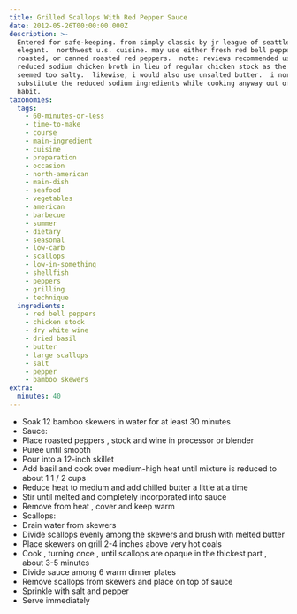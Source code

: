 ```yaml
---
title: Grilled Scallops With Red Pepper Sauce
date: 2012-05-26T00:00:00.000Z
description: >-
  Entered for safe-keeping. from simply classic by jr league of seattle. 
  elegant.  northwest u.s. cuisine. may use either fresh red bell peppers,
  roasted, or canned roasted red peppers.  note: reviews recommended use of
  reduced sodium chicken broth in lieu of regular chicken stock as the sauce
  seemed too salty.  likewise, i would also use unsalted butter.  i normally
  substitute the reduced sodium ingredients while cooking anyway out of force of
  habit.
taxonomies:
  tags:
    - 60-minutes-or-less
    - time-to-make
    - course
    - main-ingredient
    - cuisine
    - preparation
    - occasion
    - north-american
    - main-dish
    - seafood
    - vegetables
    - american
    - barbecue
    - summer
    - dietary
    - seasonal
    - low-carb
    - scallops
    - low-in-something
    - shellfish
    - peppers
    - grilling
    - technique
  ingredients:
    - red bell peppers
    - chicken stock
    - dry white wine
    - dried basil
    - butter
    - large scallops
    - salt
    - pepper
    - bamboo skewers
extra:
  minutes: 40
---
```

 - Soak 12 bamboo skewers in water for at least 30 minutes
 - Sauce:
 - Place roasted peppers , stock and wine in processor or blender
 - Puree until smooth
 - Pour into a 12-inch skillet
 - Add basil and cook over medium-high heat until mixture is reduced to about 1 1 / 2 cups
 - Reduce heat to medium and add chilled butter a little at a time
 - Stir until melted and completely incorporated into sauce
 - Remove from heat , cover and keep warm
 - Scallops:
 - Drain water from skewers
 - Divide scallops evenly among the skewers and brush with melted butter
 - Place skewers on grill 2-4 inches above very hot coals
 - Cook , turning once , until scallops are opaque in the thickest part , about 3-5 minutes
 - Divide sauce among 6 warm dinner plates
 - Remove scallops from skewers and place on top of sauce
 - Sprinkle with salt and pepper
 - Serve immediately

